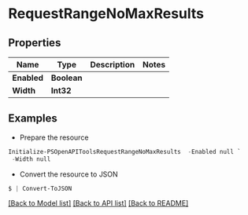 # RequestRangeNoMaxResults
## Properties

Name | Type | Description | Notes
------------ | ------------- | ------------- | -------------
**Enabled** | **Boolean** |  | 
**Width** | **Int32** |  | 

## Examples

- Prepare the resource
```powershell
Initialize-PSOpenAPIToolsRequestRangeNoMaxResults  -Enabled null `
 -Width null
```

- Convert the resource to JSON
```powershell
$ | Convert-ToJSON
```

[[Back to Model list]](../README.md#documentation-for-models) [[Back to API list]](../README.md#documentation-for-api-endpoints) [[Back to README]](../README.md)

